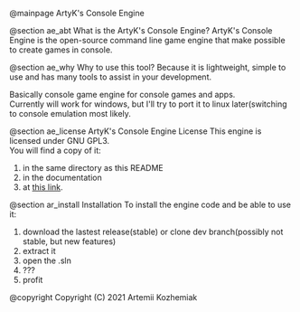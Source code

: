 @mainpage ArtyK's Console Engine

@section ae_abt What is the ArtyK's Console Engine?
ArtyK's Console Engine is the open-source command line game engine that make possible to create games in console.

@section ae_why Why to use this tool?
Because it is lightweight, simple to use and has many tools to assist in your development.

Basically console game engine for console games and apps.  
Currently will work for windows, but I'll try to port it to linux later(switching to console emulation most likely.  

@section ae_license ArtyK's Console Engine License
This engine is licensed under GNU GPL3.  
You will find a copy of it:
1. in the same directory as this README
2. in the documentation
3. at <a href="https://www.gnu.org/licenses/gpl-3.0.md">this link</a>.

@section ar_install Installation
To install the engine code and be able to use it:

1. download the lastest release(stable) or clone dev branch(possibly not stable, but new features)
2. extract it  
3. open the .sln  
4. ???  
5. profit  

@copyright Copyright (C) 2021  Artemii Kozhemiak